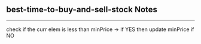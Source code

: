 <h2>best-time-to-buy-and-sell-stock Notes</h2><hr>check if the curr elem is less than minPrice -> if YES then update minPrice
if NO